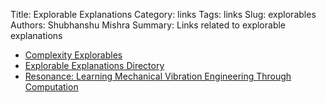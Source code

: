 Title: Explorable Explanations
Category: links
Tags: links
Slug: explorables
Authors: Shubhanshu Mishra
Summary: Links related to explorable explanations


* [Complexity Explorables](http://www.complexity-explorables.org/explorables/)
* [Explorable Explanations Directory](https://explorabl.es/)
* [Resonance: Learning Mechanical Vibration Engineering Through Computation](https://moorepants.github.io/resonance/)
